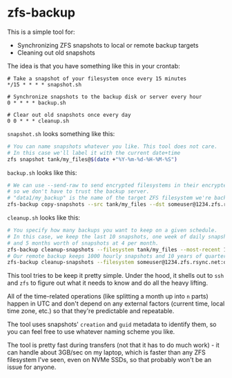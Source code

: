 # zfs-backup

This is a simple tool for:
* Synchronizing ZFS snapshots to local or remote backup targets
* Cleaning out old snapshots

The idea is that you have something like this in your crontab:

```cron
# Take a snapshot of your filesystem once every 15 minutes
*/15 * * * * snapshot.sh

# Synchronize snapshots to the backup disk or server every hour
0 * * * * backup.sh

# Clear out old snapshots once every day
0 0 * * * cleanup.sh
```

`snapshot.sh` looks something like this:

```bash
# You can name snapshots whatever you like. This tool does not care.
# In this case we'll label it with the current date+time
zfs snapshot tank/my_files@$(date +"%Y-%m-%d-%H-%M-%S") 
```

`backup.sh` looks like this:

```bash
# We can use --send-raw to send encrypted filesystems in their encrypted state,
# so we don't have to trust the backup server.
# "data1/my_backup" is the name of the target ZFS filesystem we're backing up to.
zfs-backup copy-snapshots --src tank/my_files --dst someuser@1234.zfs.rsync.net:data1/my_backup --send-raw
```

`cleanup.sh` looks like this:

```bash
# You specify how many backups you want to keep on a given schedule.
# In this case, we keep the last 10 snapshots, one week of daily snapshots,
# and 5 months worth of snapshots at 4 per month. 
zfs-backup cleanup-snapshots --filesystem tank/my_files --most-recent 10 --also-keep 7@1-per-day --also-keep 20@4-per-month
# Our remote backup keeps 1000 hourly snapshots and 10 years of quarterly snapshots
zfs-backup cleanup-snapshots --filesystem someuser@1234.zfs.rsync.net:data1/my_backup --also-keep 1000@24-per-day --also-keep 40@4-per-year
```

This tool tries to be keep it pretty simple. Under the hood, it shells out to `ssh` and `zfs` to figure out what it needs to know and do all the heavy lifting.

All of the time-related operations (like splitting a month up into `n` parts) happen in UTC and don't depend on any external factors (current time, local time zone, etc.) so that they're predictable and repeatable.

The tool uses snapshots' `creation` and `guid` metadata to identify them, so you can feel free to use whatever naming scheme you like.

The tool is pretty fast during transfers (not that it has to do much work) - it can handle about 3GB/sec on my laptop, which is faster than any ZFS filesystem I've seen, even on NVMe SSDs, so that probably won't be an issue for anyone.